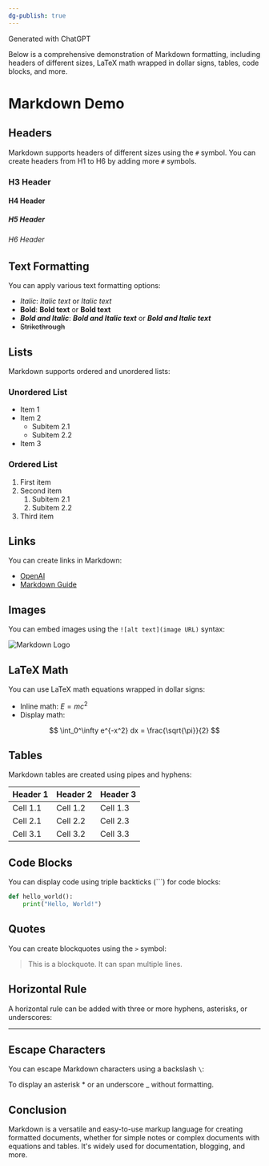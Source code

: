 ```yaml
---
dg-publish: true
---
```

Generated with ChatGPT

Below is a comprehensive demonstration of Markdown formatting, including headers of different sizes, LaTeX math wrapped in dollar signs, tables, code blocks, and more.
# Markdown Demo

## Headers

Markdown supports headers of different sizes using the `#` symbol. You can create headers from H1 to H6 by adding more `#` symbols.

### H3 Header
#### H4 Header
##### H5 Header
###### H6 Header

## Text Formatting

You can apply various text formatting options:

- *Italic*: *Italic text* or _Italic text_
- **Bold**: **Bold text** or __Bold text__
- ***Bold and Italic***: ***Bold and Italic text*** or ___Bold and Italic text___
- ~~Strikethrough~~

## Lists

Markdown supports ordered and unordered lists:

### Unordered List

- Item 1
- Item 2
  - Subitem 2.1
  - Subitem 2.2
- Item 3

### Ordered List

1. First item
2. Second item
   1. Subitem 2.1
   2. Subitem 2.2
3. Third item

## Links

You can create links in Markdown:

- [OpenAI](https://www.openai.com/)
- [Markdown Guide](https://www.markdownguide.org/)

## Images

You can embed images using the `![alt text](image URL)` syntax:

![Markdown Logo](https://markdown-here.com/img/icon256.png)

## LaTeX Math

You can use LaTeX math equations wrapped in dollar signs:

- Inline math: $E=mc^2$
- Display math:

$$
\int_0^\infty e^{-x^2} dx = \frac{\sqrt{\pi}}{2}
$$

## Tables

Markdown tables are created using pipes and hyphens:

| Header 1 | Header 2 | Header 3 |
| -------- | -------- | -------- |
| Cell 1.1 | Cell 1.2 | Cell 1.3 |
| Cell 2.1 | Cell 2.2 | Cell 2.3 |
| Cell 3.1 | Cell 3.2 | Cell 3.3 |

## Code Blocks

You can display code using triple backticks (\`\`\`) for code blocks:

```python
def hello_world():
    print("Hello, World!")
```
## Quotes

You can create blockquotes using the `>` symbol:

> This is a blockquote.
> It can span multiple lines.

## Horizontal Rule

A horizontal rule can be added with three or more hyphens, asterisks, or underscores:

---

## Escape Characters

You can escape Markdown characters using a backslash `\`:

To display an asterisk \* or an underscore \_ without formatting.

## Conclusion

Markdown is a versatile and easy-to-use markup language for creating formatted documents, whether for simple notes or complex documents with equations and tables. It's widely used for documentation, blogging, and more.